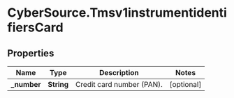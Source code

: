 # CyberSource.Tmsv1instrumentidentifiersCard

## Properties
Name | Type | Description | Notes
------------ | ------------- | ------------- | -------------
**_number** | **String** | Credit card number (PAN). | [optional] 


